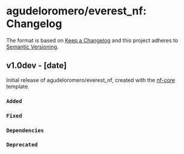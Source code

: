 # agudeloromero/everest_nf: Changelog

The format is based on [Keep a Changelog](https://keepachangelog.com/en/1.0.0/)
and this project adheres to [Semantic Versioning](https://semver.org/spec/v2.0.0.html).

## v1.0dev - [date]

Initial release of agudeloromero/everest_nf, created with the [nf-core](https://nf-co.re/) template.

### `Added`

### `Fixed`

### `Dependencies`

### `Deprecated`
